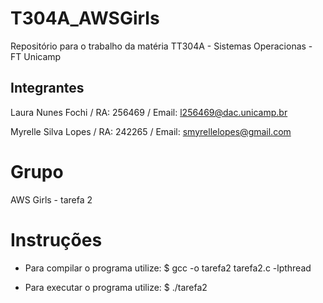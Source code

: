 # T304A_AWSGirls
Repositório para o trabalho da matéria TT304A - Sistemas Operacionas - FT Unicamp

## Integrantes 
Laura Nunes Fochi / RA: 256469 / Email: l256469@dac.unicamp.br

Myrelle Silva Lopes  /  RA: 242265 / Email: smyrellelopes@gmail.com

# Grupo
AWS Girls - tarefa 2

# Instruções
- Para compilar o programa utilize:
$ gcc -o tarefa2 tarefa2.c -lpthread


- Para executar o programa utilize:
$ ./tarefa2

